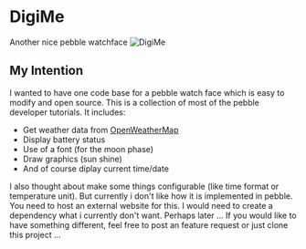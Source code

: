 # DigiMe
Another nice pebble watchface
![DigiMe](workinghard.github.com/DigiMe/img/DIGIMI-Sunset.png)

## My Intention
I wanted to have one code base for a pebble watch face which is easy to modify and open source. This is a collection of most of the pebble developer tutorials. It includes:
 * Get weather data from [OpenWeatherMap](http://openweathermap.org)
 * Display battery status
 * Use of a font (for the moon phase)
 * Draw graphics (sun shine)
 * And of course diplay current time/date
  
I also thought about make some things configurable (like time format or temperature unit). But currently i don't like how it is implemented in pebble. You need to host an external website for this. I would need to create a dependency what i currently don't want. Perhaps later ... If you would like to have something different, feel free to post an feature request or just clone this project ...

